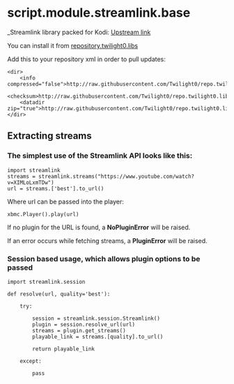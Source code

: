 # script.module.streamlink.base

_Streamlink library packed for Kodi: [Upstream link](https://github.com/streamlink/streamlink)

You can install it from [repository.twilight0.libs](https://github.com/Twilight0/repo.twilight0.libs)

Add this to your repository xml in order to pull updates:

    <dir>
        <info compressed="false">http://raw.githubusercontent.com/Twilight0/repo.twilight0.libs/master/_zips/addons.xml</info>
        <checksum>http://raw.githubusercontent.com/Twilight0/repo.twilight0.libs/master/_zips/addons.xml.md5</checksum>
        <datadir zip="true">http://raw.githubusercontent.com/Twilight0/repo.twilight0.libs/master/_zips/</datadir>
    </dir>

## Extracting streams
### The simplest use of the Streamlink API looks like this:

    import streamlink
    streams = streamlink.streams("https://www.youtube.com/watch?v=XIMLoLxmTDw")
    url = streams.['best'].to_url()

Where url can be passed into the player:

    xbmc.Player().play(url)


If no plugin for the URL is found, a **NoPluginError** will be raised.

If an error occurs while fetching streams, a **PluginError** will be raised.

### Session based usage, which allows plugin options to be passed

    import streamlink.session

    def resolve(url, quality='best'):

        try:

            session = streamlink.session.Streamlink()
            plugin = session.resolve_url(url)
            streams = plugin.get_streams()
            playable_link = streams.[quality].to_url()

            return playable_link

        except:

            pass
